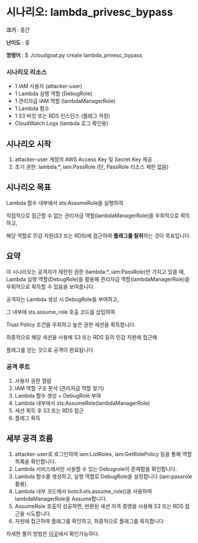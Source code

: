 # **시나리오: lambda_privesc_bypass**

**크기** : 중간

**난이도** : 중 

**명령어** : $ ./cloudgoat.py create lambda_privesc_bypass 

### 시나리오 리소스

- 1 IAM 사용자 (attacker-user)
- 1 Lambda 실행 역할 (DebugRole)
- 1 관리자급 IAM 역할 (lambdaManagerRole)
- 1 Lambda 함수
- 1 S3 버킷 또는 RDS 인스턴스 (플래그 저장)
- CloudWatch Logs (lambda 로그 확인용)

## 시나리오 시작

1. attacker-user 계정의 AWS Access Key 및 Secret Key 제공
2. 초기 권한: lambda:*, iam:PassRole (단, PassRole 리소스 제한 없음)

## 시나리오 목표

Lambda 함수 내부에서 sts:AssumeRole을 실행하여

직접적으로 접근할 수 없는 관리자급 역할(lambdaManagerRole)을 우회적으로 획득하고,

해당 역할로 민감 자원(S3 또는 RDS)에 접근하여 **플래그를 탈취**하는 것이 목표입니다.

## 요약

이 시나리오는 공격자가 제한된 권한 (lambda:*, iam:PassRole)만 가지고 있을 때, Lambda 실행 역할(DebugRole)을 활용해 관리자급 역할(lambdaManagerRole)을 우회적으로 획득할 수 있음을 보여줍니다.

공격자는 Lambda 생성 시 DebugRole을 부여하고,

그 내부에 sts.assume_role 호출 코드를 삽입하여

Trust Policy 조건을 우회하고 높은 권한 세션을 획득합니다.

최종적으로 해당 세션을 사용해 S3 또는 RDS 등의 민감 자원에 접근해

플래그를 얻는 것으로 공격이 완료됩니다.

### 공격 루트

1. 사용자 권한 열람
2. IAM 역할 구조 분석 (관리자급 역할 찾기)
3. Lambda 함수 생성 + DebugRole 부여
4. Lambda 내부에서 sts:AssumeRole(lambdaManagerRole)
5. 세션 획득 후 S3 또는 RDS 접근
6. 플래그 획득

## 세부 공격 흐름

1. attacker-user로 로그인하여 iam:ListRoles, iam:GetRolePolicy 등을 통해 역할 목록을 확인합니다.
2. Lambda 서비스에서만 사용할 수 있는 Debugrole이 존재함을 확인합니다.
3. Lambda 함수를 생성하고, 실행 역할로 DebugRole을 설정합니다 (iam:passrole 활용).
4. Lambda 내부 코드에서 boto3.sts.assume_role()을 사용하여 lambdaManagerRole을 Assume합니다.
5. AssumeRole 호출이 성공하면, 반환된 세션 자격 증명을 사용해 S3 또는 RDS 접근을 시도합니다.
6. 자원에 접근하여 플래그를 확인하고, 최종적으로 플래그를 획득합니다

자세한 풀이 방법은 [이곳](./cheat_sheet.md)에서 확인가능하다.  